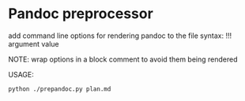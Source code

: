 # Pandoc preprocessor
add command line options for rendering pandoc to the file
syntax: !!! argument value

NOTE: wrap options in a block comment to avoid them being rendered

USAGE:
```
python ./prepandoc.py plan.md
```
